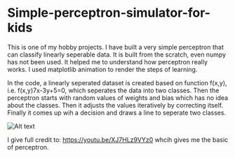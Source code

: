 # Simple-perceptron-simulator-for-kids

This is one of my hobby projects. I have built a very simple perceptron that can classify linearly seperable data. It is built from the scratch, even numpy has not been used. It helped me to understand how perceptron really works. I used matplotlib animation to render the steps of learning.

In the code, a linearly seperated dataset is created based on function f(x,y), i.e. f(x,y)7x-3y+5=0, which seperates the data into two classes. Then the perceptron starts with random values of weights and bias which has no idea about the classes. Then it adjusts the values iteratively by correcting itself. Finally it comes up wih a decision and draws a line to seperate two classes.

![Alt text](/media/jubair/10545887-4ecd-4430-a889-436f18f4ac61/Codes/Simple-perceptron-simulator-for-kids/perceptron.gif)

I give full credit to: https://youtu.be/XJ7HLz9VYz0 whcih gives me the basic of perceptron.


